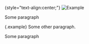 {style="text-align:center;"}
![Example](https://example.com/image.jpg)
<!-- Some <strong>comment</strong> here -->

Some paragraph <!-- with a comment -->

<!--
A multiline
comment.
-->

{.example}
Some other paragraph.

Some paragraph<!-- with a comment -->
